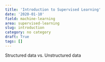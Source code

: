 ```yaml
---
title: 'Introduction to Supervised Learning'
date: '2020-01-10'
field: machine-learning
area: supervised-learning
slug: introduction
category: no category
draft: True
tags: []
---
```


Structured data vs. Unstructured data
